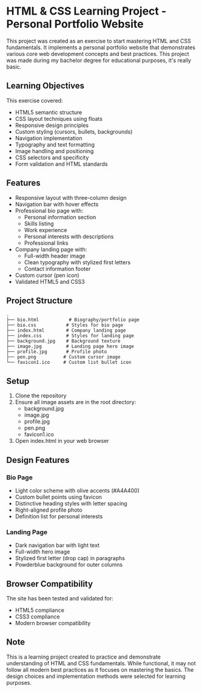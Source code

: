 # HTML & CSS Learning Project - Personal Portfolio Website

This project was created as an exercise to start mastering HTML and CSS fundamentals. It implements a personal portfolio website that demonstrates various core web development concepts and best practices.
This project was made during my bachelor degree for educational purposes, it's really basic.

## Learning Objectives

This exercise covered:
- HTML5 semantic structure
- CSS layout techniques using floats
- Responsive design principles
- Custom styling (cursors, bullets, backgrounds)
- Navigation implementation
- Typography and text formatting
- Image handling and positioning
- CSS selectors and specificity
- Form validation and HTML standards

## Features

- Responsive layout with three-column design
- Navigation bar with hover effects
- Professional bio page with:
  - Personal information section
  - Skills listing
  - Work experience
  - Personal interests with descriptions
  - Professional links
- Company landing page with:
  - Full-width header image
  - Clean typography with stylized first letters
  - Contact information footer
- Custom cursor (pen icon)
- Validated HTML5 and CSS3

## Project Structure

```
.
├── bio.html           # Biography/portfolio page
├── bio.css           # Styles for bio page
├── index.html        # Company landing page
├── index.css         # Styles for landing page
├── background.jpg    # Background texture
├── image.jpg         # Landing page hero image
├── profile.jpg       # Profile photo
├── pen.png          # Custom cursor image
└── favicon1.ico     # Custom list bullet icon
```

## Setup

1. Clone the repository
2. Ensure all image assets are in the root directory:
   - background.jpg
   - image.jpg
   - profile.jpg
   - pen.png
   - favicon1.ico
3. Open index.html in your web browser

## Design Features

### Bio Page
- Light color scheme with olive accents (#A4A400)
- Custom bullet points using favicon
- Distinctive heading styles with letter spacing
- Right-aligned profile photo
- Definition list for personal interests

### Landing Page
- Dark navigation bar with light text
- Full-width hero image
- Stylized first letter (drop cap) in paragraphs
- Powderblue background for outer columns

## Browser Compatibility

The site has been tested and validated for:
- HTML5 compliance
- CSS3 compliance
- Modern browser compatibility

## Note

This is a learning project created to practice and demonstrate understanding of HTML and CSS fundamentals. While functional, it may not follow all modern best practices as it focuses on mastering the basics. The design choices and implementation methods were selected for learning purposes.
